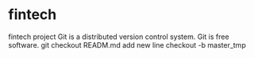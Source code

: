 # fintech
fintech project
Git is a distributed version control system.
Git is free software.
git checkout READM.md
add new line
checkout -b master_tmp
